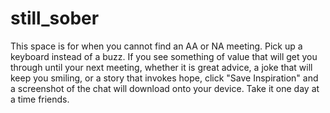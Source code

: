 # still_sober
This space is for when you cannot find an AA or NA meeting. Pick up a keyboard instead of a buzz. If you see something of value that will get you through until your next meeting, whether it is great advice, a joke that will keep you smiling, or a story that invokes hope, click "Save Inspiration" and a screenshot of the chat will download onto your device. Take it one day at a time friends.
